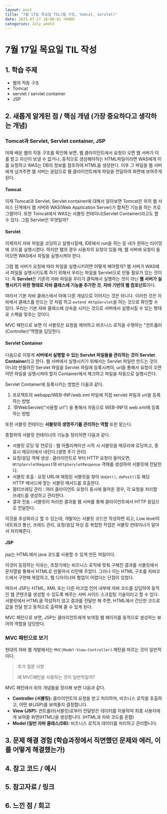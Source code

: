 ```yaml
---
layout: post
title: "7월 17일 목요일 TIL(웹 구조, tomcat, servlet)"
date: 2025-07-17 18:00:01 +0900
categories: July_week3
---
```


# 7월 17일 목요일 TIL 작성

## 1. 학습 주제
- 웹의 작동 구조
- Tomcat
- servlet / servlet container
- JSP

## 2. 새롭게 알게된 점 / 핵심 개념 (가장 중요하다고 생각하는 개념)

### Tomcat과 Servlet, Servlet container, JSP
어제 배운 웹의 작동 구조를 확인해 보면, 웹 클라이언트에서 요청이 오면 웹 서버가 이를 받고 자신이 보낼 수 없거나, 동적으로 생성해야하는 HTML파일이라면 WAS에게 이를 요청하고 WAS는 DB의 정보를 참조하여 HTML을 생성한다. 이후 그 파일을 웹 서버에게 넘겨주면 웹 서버는 응답으로 웹 클라이언트에게 파일을 전달하여 화면에 보여주게 된다.

#### Tomcat
이제 Tomcat과 Servlet, Servlet container에 대해서 알아보면 Tomcat은 위의 웹 서비스 단계에서 웹 서버와 WAS(Web Application Server)가 합쳐진 기능을 하는 프로그램이다. 또한 Tomcat에서 WAS는 서블릿 컨테이너(Servlet Container)라고도 할 수 있다. 그럼 Servlet은 무엇일까? 


#### Servlet
이제까지 자바 파일을 코딩하고 실행시킬때, IDE에서 run을 하는 등 내가 원하는 타이밍에 코드를 실행시켰다. 하지만 웹의 경우 사용자의 요청이 있을 때, 웹 서버에 요청이 들어오면 WAS에서 파일을 실행시켜야 한다. 

그럼 웹 서버가 요청에 따라 파일을 실행시키려면 어떻게 해야할까? 웹 서버가 WAS에서 파일을 실행시키도록 하기 위해서 우리는 파일을 Servlet으로 만들 필요가 있는 것이다. 즉 **Servlet**은 기존의 자바 파일을 우리가 클릭해서 실행하는 것이 아닌 **웹 서버가 실행시키기 위한 형태로 자바 클래스에 기능을 추가한 것**, **자바 기반의 웹 컴포넌트**이다. 

따라서 기본 자바 클래스에서 아예 다른 개념으로 이어지는 것은 아니다. 이러한 것은 자바에서 클래스를 만드는 것 처럼 하고 `extend HttpServlet`을 하는 것으로 확인할 수 있다. 우리는 기본 자바 클래스에 상속을 시키는 것으로 서버에서 실행시킬 수 있는 형태로 스펙을 맞추는 것이다.

MVC 패턴으로 보면 이 서블릿은 요청을 제어하고 비즈니스 로직을 수행하는 "컨트롤러(Controller)"역할을 담당한다.


#### Servlet Container
다음으로 이렇게 **서버에서 실행할 수 있는 Servlet 파일들을 관리하는 것이 Servlet Container**라고 한다. 웹 서버에서 실행시키기 위해서는 Servlet 파일만 만드는 것이 아니라 만들어진 Servlet 파일을 Servlet 파일에 등록시켜야, url을 통해서 요청이 오면 어떤 파일을 실행시켜야 할지 Container에서 체크하고 파일을 자동으로 실행시킨다. 

Servlet Container에 등록시키는 방법은 다음과 같다.
1. 프로젝트의 webapp/WEB-INF/web.xml 파일에 직접 servlet 파일과 url을 등록하는 방법
2. `@WebServlet("사용할 url") 을 통해서 자동으로 WEB-INF의 web.xml에 등록하는 방법

또한 서블릿 컨테이는 **서블릿의 생명주기를 관리하는 역할** 또한 맡는다.

종합하여 서블릿 컨테이너의 기능을 정리하면 다음과 같다.

- 서블릿 로딩 및 언로딩 : 웹 어플리케이션 시작 시 서블릿을 메모리에 로딩하고, 종료시 메모리에서 내린다.(생명 주기 관리)
- 요청/응답 객체 생성 : 클라이언트로 부터 HTTP 요청이 들어오면, `HttpServletRequest`와 `HttpServletResponse` 객체를 생성하여 서블릿에 전달한다.
- 서블릿 호출 : 요청 URL에 매핑된 서블릿을 찾아 `doGet()`, `doPost()`등 해당 HTTP 메서드에 맞는 서블릿 메서드를 호출한다.
- 멀티쓰레딩 관리 : 여러 클라이언트 요청이 동시에 들어온 경우, 각 요청을 처리할 쓰레드를 생성하고 관리한다.
- 결과 전송 : 서블릿이 처리한 결과를 웹 서버를 통해 클라이언트에서 HTTP 응답으로 전달한다.

이것을 추상화라고 할 수 있는데, 개발자는 서블릿 코드만 작성하면 되고, Low level의 네트워크 통신, 쓰레드 관리, 요청/응답 파싱 등 복잡한 작업은 서블릿 컨테이너가 알아서 처리해준다.

#### JSP
jsp는 HTML에서 java 코드를 사용할 수 있게 만든 파일이다.

이것이 등장하는 이유는, 초창기에는 비즈니스 로직에 맞춰 구해진 결과를 서블릿에서 문자열을 통해서 HTML로 만들어서 리턴해 주었다. 그러나 이는 HTML 구조를 자바코드에서 구현해 복잡하고, 웹 디자이너와 협업이 어렵다는 단점이 있었다.

따라서 JSP는 HTML, XML 또는 다른 마크업 언어 내부에 자바 코드를 삽입하여 동적인 웹 콘텐츠를 생성할 수 있도록 해주는 서버 사이드 스크립팅 기술이라고 할 수 있다. 
서블릿에서 HTML을 작성하지 않고 결과를 전달만 해 주면, HTML에서 간단한 코드로 값을 전달 받고 동적으로 출력해 줄 수 있게 된다.

MVC 패턴으로 보면, JSP는 클라이언트에게 보여질 웹 페이지를 동적으로 생성하는 뷰어의 역할을 담당한다.

### MVC 패턴으로 보기

현대의 자바 웹 개발에서는 `MVC(Model-View-Controller)` 패턴을 따르는 것이 일반적이다.

> 추가 질문 사항
>
> 왜 MVC패턴을 사용하는 것이 일반적일까?

MVC 패턴에서 위의 개념들을 정리해 보면 다음과 같다.

- **Controller (서블릿):** 클라이언트의 요청을 받고 처리하며, 비즈니스 로직을 호출하고, 어떤 뷰(JSP)를 보여줄지 결정합니다.
- **View (JSP):** 컨트롤러(서블릿)로부터 전달받은 데이터를 이용하여 최종 사용자에게 보여줄 화면(HTML)을 생성합니다. (HTML과 자바 코드를 혼합)
- **Model (일반 자바 클래스/DB):** 비즈니스 로직과 데이터를 처리하고 관리합니다.


## 3. 문제 해결 경험 (학습과정에서 직면했던 문제와 에러, 이를 어떻게 해결했는가)

## 4. 참고 코드 / 예시

## 5. 참고자료 / 링크

## 6. 느낀 점 / 회고 
